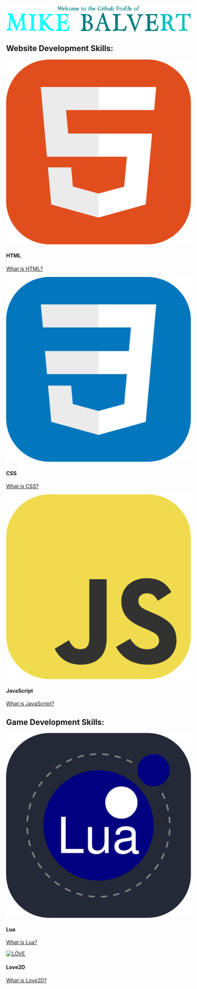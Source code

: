 <!DOCTYPE html>
<html lang="en">
<head>
    <meta charset="UTF-8">
    <meta name="viewport" content="width=device-width, initial-scale=1.0">
    <link rel="stylesheet" type="text/css" href="style.css">
</head>
<body>

<img src="welcome.png">

<h2>Website Development Skills:</h2>
<div class="skills">
    <div class="lang">
        <a href="https://www.w3schools.com/html/html_intro.asp">
            <img src="https://github.com/Mikert-gg/Mikert-gg/blob/main/HTML.svg?raw=true" alt="HTML">
        </a>
        <div>
            <h4>HTML</h4>
            <a href="https://www.w3schools.com/html/html_intro.asp">
                <p>What is HTML?</p>
            </a>
        </div>
    </div>
    <div class="lang">
        <a href="https://www.w3schools.com/css/css_intro.asp">
            <img src="https://github.com/Mikert-gg/Mikert-gg/blob/main/CSS.svg?raw=true" alt="CSS">
        </a>
        <div>
            <h4>CSS</h4>
            <a href="https://www.w3schools.com/css/css_intro.asp">
                <p>What is CSS?</p>
            </a>
        </div>
    </div>
    <div class="lang">
        <a href="https://developer.mozilla.org/en-US/docs/Learn/JavaScript/First_steps/What_is_JavaScript">
            <img src="https://github.com/Mikert-gg/Mikert-gg/blob/main/JavaScript.svg?raw=true" alt="JavaScript">
        </a>
        <div>
            <h4>JavaScript</h4>
            <a href="https://developer.mozilla.org/en-US/docs/Learn/JavaScript/First_steps/What_is_JavaScript">
                <p>What is JavaScript?</p>
            </a>
        </div>
    </div>
</div>

<h2>Game Development Skills:</h2>
<div class="skills">
    <div class="lang">
        <a href="https://www.lua.org/about.html">
            <img src="https://github.com/Mikert-gg/Mikert-gg/blob/main/Lua-Dark.svg?raw=true" alt="Lua">
        </a>
        <div>
            <h4>Lua</h4>
            <a href="https://www.lua.org/about.html">
                <p>What is Lua?</p>
            </a>
        </div>
    </div>
    <div class="lang">
        <a href="https://love2d.org">
            <img src="https://github.com/Mikert-gg/Mikert-gg/blob/main/L%C3%96VE.svg?raw=true" alt="LÖVE">
        </a>
        <div>
            <h4>Love2D</h4>
            <a href="https://love2d.org">
                <p>What is Love2D?</p>
            </a>
        </div>
    </div>
</div>

</body>
</html>
